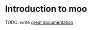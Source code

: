 # Introduction to moo

TODO: write [great documentation](http://jacobian.org/writing/great-documentation/what-to-write/)
